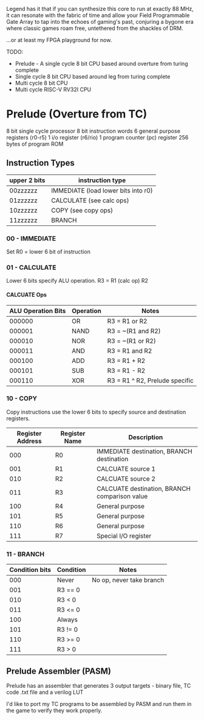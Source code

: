 Legend has it that if you can synthesize this core to run at exactly 88 MHz, it
can resonate with the fabric of time and allow your Field Programmable Gate
Array to tap into the echoes of gaming's past, conjuring a bygone era where
classic games roam free, untethered from the shackles of DRM.

...or at least my FPGA playground for now.


TODO:

* Prelude - A single cycle 8 bit CPU based around overture from turing complete
* Single cycle 8 bit CPU based around leg from turing complete
* Multi cycle 8 bit CPU
* Multi cycle RISC-V RV32I CPU


# Prelude (Overture from TC)
8 bit single cycle processor
8 bit instruction words
6 general purpose registers (r0-r5)
1 i/o register (r6/rio)
1 program counter (pc) register
256 bytes of program ROM

## Instruction Types
upper 2 bits|instruction type
-|-
00zzzzzz|IMMEDIATE (load lower bits into r0)
01zzzzzz|CALCULATE (see calc ops)
10zzzzzz|COPY (see copy ops)
11zzzzzz|BRANCH

### 00 - IMMEDIATE
Set R0 = lower 6 bit of instruction

### 01 - CALCULATE
Lower 6 bits specify ALU operation. R3 = R1 (calc op) R2

#### CALCUATE Ops
ALU Operation Bits|Operation|Notes
-|-|-
000000|OR|R3 = R1 or R2
000001|NAND|R3 = ~(R1 and R2)
000010|NOR|R3 = ~(R1 or R2)
000011|AND|R3 = R1 and R2
000100|ADD|R3 = R1 + R2
000101|SUB|R3 = R1 - R2
000110|XOR|R3 = R1 ^ R2, Prelude specific

### 10 - COPY
Copy instructions use the lower 6 bits to specify source and destination registers.

Register Address|Register Name|Description
-|-|-
000|R0|IMMEDIATE destination, BRANCH destination
001|R1|CALCUATE source 1
010|R2|CALCUATE source 2
011|R3|CALCUATE destination, BRANCH comparison value
100|R4|General purpose
101|R5|General purpose
110|R6|General purpose
111|R7|Special I/O register

### 11 - BRANCH
Condition bits|Condition|Notes
-|-|-
000|Never|No op, never take branch
001|R3 ==  0
010|R3 < 0
011|R3 <= 0
100|Always
101|R3 != 0
110|R3 >= 0
111|R3 > 0

## Prelude Assembler (PASM)
Prelude has an assembler that generates 3 output targets - binary file, TC code .txt file and a verilog LUT

I'd like to port my TC programs to be assembled by PASM and run them in the game to verify they work properly. 
